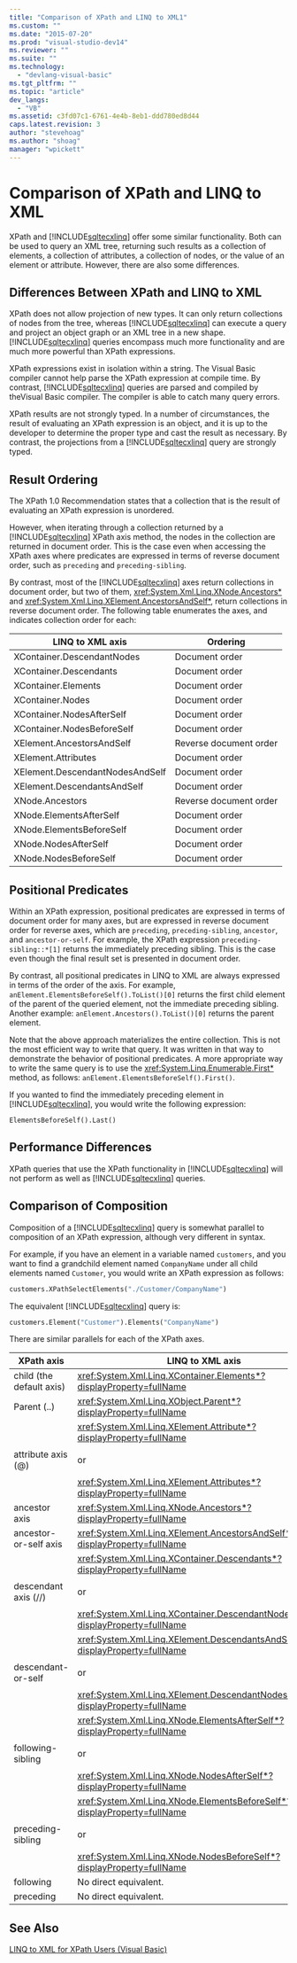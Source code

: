 ```yaml
---
title: "Comparison of XPath and LINQ to XML1"
ms.custom: ""
ms.date: "2015-07-20"
ms.prod: "visual-studio-dev14"
ms.reviewer: ""
ms.suite: ""
ms.technology: 
  - "devlang-visual-basic"
ms.tgt_pltfrm: ""
ms.topic: "article"
dev_langs: 
  - "VB"
ms.assetid: c3fd07c1-6761-4e4b-8eb1-ddd780ed8d44
caps.latest.revision: 3
author: "stevehoag"
ms.author: "shoag"
manager: "wpickett"
---
```

# Comparison of XPath and LINQ to XML
XPath and [!INCLUDE[sqltecxlinq](../../../../csharp/programming-guide/concepts/linq/includes/sqltecxlinq_md.md)] offer some similar functionality. Both can be used to query an XML tree, returning such results as a collection of elements, a collection of attributes, a collection of nodes, or the value of an element or attribute. However, there are also some differences.  
  
## Differences Between XPath and LINQ to XML  
 XPath does not allow projection of new types. It can only return collections of nodes from the tree, whereas [!INCLUDE[sqltecxlinq](../../../../csharp/programming-guide/concepts/linq/includes/sqltecxlinq_md.md)] can execute a query and project an object graph or an XML tree in a new shape. [!INCLUDE[sqltecxlinq](../../../../csharp/programming-guide/concepts/linq/includes/sqltecxlinq_md.md)] queries encompass much more functionality and are much more powerful than XPath expressions.  
  
 XPath expressions exist in isolation within a string. The Visual Basic compiler cannot help parse the XPath expression at compile time. By contrast, [!INCLUDE[sqltecxlinq](../../../../csharp/programming-guide/concepts/linq/includes/sqltecxlinq_md.md)] queries are parsed and compiled by theVisual Basic compiler. The compiler is able to catch many query errors.  
  
 XPath results are not strongly typed. In a number of circumstances, the result of evaluating an XPath expression is an object, and it is up to the developer to determine the proper type and cast the result as necessary. By contrast, the projections from a [!INCLUDE[sqltecxlinq](../../../../csharp/programming-guide/concepts/linq/includes/sqltecxlinq_md.md)] query are strongly typed.  
  
## Result Ordering  
 The XPath 1.0 Recommendation states that a collection that is the result of evaluating an XPath expression is unordered.  
  
 However, when iterating through a collection returned by a [!INCLUDE[sqltecxlinq](../../../../csharp/programming-guide/concepts/linq/includes/sqltecxlinq_md.md)] XPath axis method, the nodes in the collection are returned in document order. This is the case even when accessing the XPath axes where predicates are expressed in terms of reverse document order, such as `preceding` and `preceding-sibling`.  
  
 By contrast, most of the [!INCLUDE[sqltecxlinq](../../../../csharp/programming-guide/concepts/linq/includes/sqltecxlinq_md.md)] axes return collections in document order, but two of them, <xref:System.Xml.Linq.XNode.Ancestors*> and <xref:System.Xml.Linq.XElement.AncestorsAndSelf*>, return collections in reverse document order. The following table enumerates the axes, and indicates collection order for each:  
  
|LINQ to XML axis|Ordering|  
|----------------------|--------------|  
|XContainer.DescendantNodes|Document order|  
|XContainer.Descendants|Document order|  
|XContainer.Elements|Document order|  
|XContainer.Nodes|Document order|  
|XContainer.NodesAfterSelf|Document order|  
|XContainer.NodesBeforeSelf|Document order|  
|XElement.AncestorsAndSelf|Reverse document order|  
|XElement.Attributes|Document order|  
|XElement.DescendantNodesAndSelf|Document order|  
|XElement.DescendantsAndSelf|Document order|  
|XNode.Ancestors|Reverse document order|  
|XNode.ElementsAfterSelf|Document order|  
|XNode.ElementsBeforeSelf|Document order|  
|XNode.NodesAfterSelf|Document order|  
|XNode.NodesBeforeSelf|Document order|  
  
## Positional Predicates  
 Within an XPath expression, positional predicates are expressed in terms of document order for many axes, but are expressed in reverse document order for reverse axes, which are `preceding`, `preceding-sibling`, `ancestor`, and `ancestor-or-self`. For example, the XPath expression `preceding-sibling::*[1]` returns the immediately preceding sibling. This is the case even though the final result set is presented in document order.  
  
 By contrast, all positional predicates in LINQ to XML are always expressed in terms of the order of the axis. For example, `anElement.ElementsBeforeSelf().ToList()[0]` returns the first child element of the parent of the queried element, not the immediate preceding sibling. Another example: `anElement.Ancestors().ToList()[0]` returns the parent element.  
  
 Note that the above approach materializes the entire collection. This is not the most efficient way to write that query. It was written in that way to demonstrate the behavior of positional predicates. A more appropriate way to write the same query is to use the <xref:System.Linq.Enumerable.First*> method, as follows: `anElement.ElementsBeforeSelf().First()`.  
  
 If you wanted to find the immediately preceding element in [!INCLUDE[sqltecxlinq](../../../../csharp/programming-guide/concepts/linq/includes/sqltecxlinq_md.md)], you would write the following expression:  
  
 `ElementsBeforeSelf().Last()`  
  
## Performance Differences  
 XPath queries that use the XPath functionality in [!INCLUDE[sqltecxlinq](../../../../csharp/programming-guide/concepts/linq/includes/sqltecxlinq_md.md)] will not perform as well as [!INCLUDE[sqltecxlinq](../../../../csharp/programming-guide/concepts/linq/includes/sqltecxlinq_md.md)] queries.  
  
## Comparison of Composition  
 Composition of a [!INCLUDE[sqltecxlinq](../../../../csharp/programming-guide/concepts/linq/includes/sqltecxlinq_md.md)] query is somewhat parallel to composition of an XPath expression, although very different in syntax.  
  
 For example, if you have an element in a variable named `customers`, and you want to find a grandchild element named `CompanyName` under all child elements named `Customer`, you would write an XPath expression as follows:  
  
```vb  
customers.XPathSelectElements("./Customer/CompanyName")  
```  
  
 The equivalent [!INCLUDE[sqltecxlinq](../../../../csharp/programming-guide/concepts/linq/includes/sqltecxlinq_md.md)] query is:  
  
```vb  
customers.Element("Customer").Elements("CompanyName")  
```  
  
 There are similar parallels for each of the XPath axes.  
  
|XPath axis|LINQ to XML axis|  
|----------------|----------------------|  
|child (the default axis)|<xref:System.Xml.Linq.XContainer.Elements*?displayProperty=fullName>|  
|Parent (..)|<xref:System.Xml.Linq.XObject.Parent*?displayProperty=fullName>|  
|attribute axis (@)|<xref:System.Xml.Linq.XElement.Attribute*?displayProperty=fullName><br /><br /> or<br /><br /> <xref:System.Xml.Linq.XElement.Attributes*?displayProperty=fullName>|  
|ancestor axis|<xref:System.Xml.Linq.XNode.Ancestors*?displayProperty=fullName>|  
|ancestor-or-self axis|<xref:System.Xml.Linq.XElement.AncestorsAndSelf*?displayProperty=fullName>|  
|descendant axis (//)|<xref:System.Xml.Linq.XContainer.Descendants*?displayProperty=fullName><br /><br /> or<br /><br /> <xref:System.Xml.Linq.XContainer.DescendantNodes*?displayProperty=fullName>|  
|descendant-or-self|<xref:System.Xml.Linq.XElement.DescendantsAndSelf*?displayProperty=fullName><br /><br /> or<br /><br /> <xref:System.Xml.Linq.XElement.DescendantNodesAndSelf*?displayProperty=fullName>|  
|following-sibling|<xref:System.Xml.Linq.XNode.ElementsAfterSelf*?displayProperty=fullName><br /><br /> or<br /><br /> <xref:System.Xml.Linq.XNode.NodesAfterSelf*?displayProperty=fullName>|  
|preceding-sibling|<xref:System.Xml.Linq.XNode.ElementsBeforeSelf*?displayProperty=fullName><br /><br /> or<br /><br /> <xref:System.Xml.Linq.XNode.NodesBeforeSelf*?displayProperty=fullName>|  
|following|No direct equivalent.|  
|preceding|No direct equivalent.|  
  
## See Also  
 [LINQ to XML for XPath Users (Visual Basic)](../../../../visual-basic/programming-guide/concepts/linq/linq-to-xml-for-xpath-users.md)